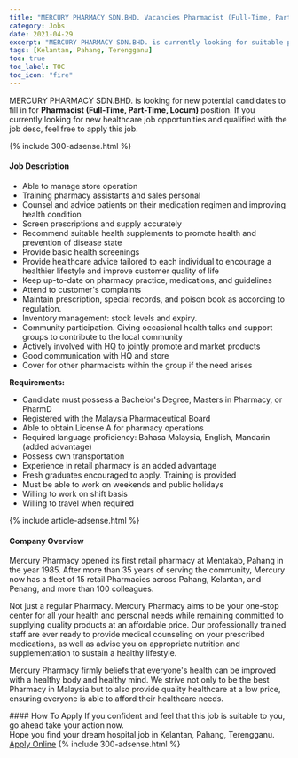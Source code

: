```yaml
---
title: "MERCURY PHARMACY SDN.BHD. Vacancies Pharmacist (Full-Time, Part-Time, Locum)" 
category: Jobs 
date: 2021-04-29 
excerpt: "MERCURY PHARMACY SDN.BHD. is currently looking for suitable person to fill in the Pharmacist (Full-Time, Part-Time, Locum) which positioned at Kelantan, Pahang, Terengganu" 
tags: [Kelantan, Pahang, Terengganu] 
toc: true 
toc_label: TOC 
toc_icon: "fire" 
--- 
```


<p>MERCURY PHARMACY SDN.BHD. is looking for new potential candidates to fill in for <b>Pharmacist (Full-Time, Part-Time, Locum)</b> position. If you currently looking for new healthcare job opportunities and qualified with the job desc, feel free to apply this job.
</p>{% include 300-adsense.html %} 
<div><div><h4>Job Description</h4></div><div><div><span><div><ul><li><span>Able to manage store operation</span></li><li><span>Training pharmacy assistants and sales personal</span></li><li><span>Counsel and advice patients on their medication regimen and improving health condition</span></li><li><span>Screen prescriptions and supply accurately</span></li><li><span>Recommend suitable health supplements to promote health and prevention of disease state</span></li><li><span>Provide basic health screenings</span></li><li><span>Provide healthcare advice tailored to each individual to encourage a healthier lifestyle and improve customer quality of life</span></li><li><span>Keep up-to-date on pharmacy practice, medications, and guidelines</span></li><li><span>Attend to customer's complaints</span></li><li><span>Maintain prescription, special records, and poison book as according to regulation.</span></li><li><span>Inventory management: stock levels and expiry.</span></li><li><span>Community participation. Giving occasional health talks and support groups to contribute to the local community</span></li><li><span>Actively involved with HQ to jointly promote and market products</span></li><li><span>Good communication with HQ and store</span></li><li><span>Cover for other pharmacists within the group if the need arises</span></li></ul><p><strong>Requirements:</strong></p><ul><li><span>Candidate must possess a Bachelor's Degree, Masters in Pharmacy, or PharmD</span></li><li><span>Registered with the Malaysia Pharmaceutical Board</span></li><li><span>Able to obtain License A for pharmacy operations</span></li><li><span>Required language proficiency: Bahasa Malaysia, English, Mandarin (added advantage)</span></li><li><span>Possess own transportation</span></li><li><span>Experience in retail pharmacy is an added advantage</span></li><li><span>Fresh graduates encouraged to apply. Training is provided</span></li><li><span>Must be able to work on weekends and public holidays</span></li><li><span>Willing to work on shift basis</span></li><li>Willing to travel when required</li></ul></div></span></div></div></div> 
{% include article-adsense.html %} 
<div><div><h4>Company Overview</h4></div><div><div><span><div><p>Mercury Pharmacy opened its first retail pharmacy&#160;at Mentakab, Pahang in the year 1985. After more than 35 years of serving the community, Mercury now has a fleet of 15&#160;retail Pharmacies across Pahang, Kelantan, and Penang, and more than 100 colleagues.&#160;</p><p>Not just a regular Pharmacy. Mercury Pharmacy aims to be your one-stop center for all your health and personal needs while remaining committed to supplying quality products at an affordable price. Our professionally trained staff are ever ready to provide medical counseling on your prescribed medications, as well as advise you on appropriate nutrition and supplementation to sustain a healthy lifestyle.&#160;</p><p>Mercury Pharmacy firmly beliefs that everyone's health can be improved with a healthy body and healthy mind. We strive not only to be the best Pharmacy in Malaysia but to also provide quality healthcare at a low price, ensuring everyone is able to afford their healthcare needs.</p></div></span></div></div></div> 
#### How To Apply 
If you confident and feel that this job is suitable to you, go ahead take your action now. <br/> 
Hope you find your dream hospital job in Kelantan, Pahang, Terengganu. <br/> 
<a href="https://www.jobstreet.com.my/en/job/pharmacist-full-time-part-time-locum-4536558?jobId=jobstreet-my-job-4536558" class="btn btn--warning" target="_blank" rel="nofollow noopenner">Apply Online</a> 
{% include 300-adsense.html %} 